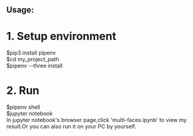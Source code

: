 ## Usage:
  # 1. Setup environment
  $pip3 install pipenv  
  $cd my_project_path  
  $pipenv --three install  
  
  
  # 2. Run
  $pipenv shell  
  $jupyter notebook  
  In jupyter notebook's browser page,click 'multi-faces.ipynb' to view my result.Or you can also run it on your PC by yourself.
